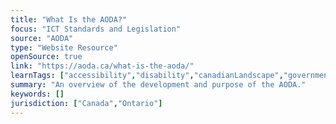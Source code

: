 ```yaml
---
title: "What Is the AODA?"
focus: "ICT Standards and Legislation"
source: "AODA"
type: "Website Resource"
openSource: true
link: "https://aoda.ca/what-is-the-aoda/"
learnTags: ["accessibility","disability","canadianLandscape","government","ict","inclusivePractice","bias","legislationAndLaw","regulation"]
summary: "An overview of the development and purpose of the AODA."
keywords: []
jurisdiction: ["Canada","Ontario"]
---
```

